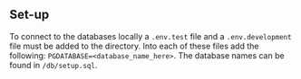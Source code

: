 ## Set-up

To connect to the databases locally a `.env.test` file and a `.env.development` file must be added to the directory. Into each of these files add the following: `PGDATABASE=<database_name_here>`. The database names can be found in `/db/setup.sql`.
